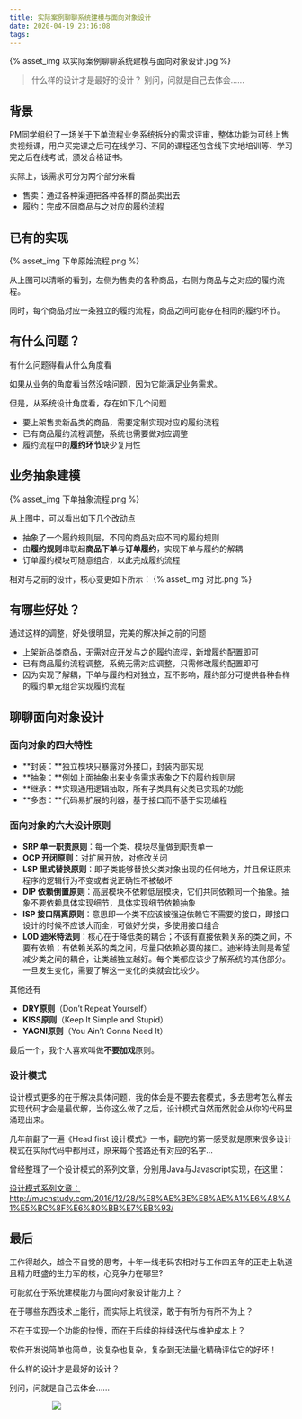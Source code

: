 ```yaml
---
title: 实际案例聊聊系统建模与面向对象设计
date: 2020-04-19 23:16:08
tags:
---
```


{% asset_img 以实际案例聊聊系统建模与面向对象设计.jpg %}

> 什么样的设计才是最好的设计？
> 别问，问就是自己去体会......

## 背景
PM同学组织了一场关于下单流程业务系统拆分的需求评审，整体功能为可线上售卖视频课，用户买完课之后可在线学习、不同的课程还包含线下实地培训等、学习完之后在线考试，颁发合格证书。

实际上，该需求可分为两个部分来看

- 售卖：通过各种渠道把各种各样的商品卖出去
- 履约：完成不同商品与之对应的履约流程


## 已有的实现

{% asset_img 下单原始流程.png %}

从上图可以清晰的看到，左侧为售卖的各种商品，右侧为商品与之对应的履约流程。

同时，每个商品对应一条独立的履约流程，商品之间可能存在相同的履约环节。


## 有什么问题？

有什么问题得看从什么角度看

如果从业务的角度看当然没啥问题，因为它能满足业务需求。

但是，从系统设计角度看，存在如下几个问题

- 要上架售卖新品类的商品，需要定制实现对应的履约流程
- 已有商品履约流程调整，系统也需要做对应调整
- 履约流程中的**履约环节**缺少复用性

## 业务抽象建模

{% asset_img 下单抽象流程.png %}

从上图中，可以看出如下几个改动点

- 抽象了一个履约规则层，不同的商品对应不同的履约规则
- 由**履约规则**串联起**商品下单**与**订单履约**，实现下单与履约的解耦
- 订单履约模块可随意组合，以此完成履约流程

相对与之前的设计，核心变更如下所示：
{% asset_img 对比.png %}

## 有哪些好处？

通过这样的调整，好处很明显，完美的解决掉之前的问题

- 上架新品类商品，无需对应开发与之的履约流程，新增履约配置即可
- 已有商品履约流程调整，系统无需对应调整，只需修改履约配置即可
- 因为实现了解耦，下单与履约相对独立，互不影响，履约部分可提供各种各样的履约单元组合实现履约流程


## 聊聊面向对象设计

### 面向对象的四大特性

- **封装：**独立模块只暴露对外接口，封装内部实现
- **抽象：**例如上面抽象出来业务需求表象之下的履约规则层
- **继承：**实现通用逻辑抽取，所有子类具有父类已实现的功能
- **多态：**代码易扩展的利器，基于接口而不基于实现编程

### 面向对象的六大设计原则

- **SRP 单一职责原则**：每一个类、模块尽量做到职责单一
- **OCP 开闭原则**：对扩展开放，对修改关闭
- **LSP 里式替换原则**：即子类能够替换父类对象出现的任何地方，并且保证原来程序的逻辑行为不变或者说正确性不被破坏
- **DIP 依赖倒置原则**：高层模块不依赖低层模块，它们共同依赖同一个抽象。抽象不要依赖具体实现细节，具体实现细节依赖抽象
- **ISP 接口隔离原则**：意思即一个类不应该被强迫依赖它不需要的接口，即接口设计的时候不应该大而全，可做好分类，多使用接口组合
- **LOD 迪米特法则**：核心在于降低类的耦合；不该有直接依赖关系的类之间，不要有依赖；有依赖关系的类之间，尽量只依赖必要的接口。迪米特法则是希望减少类之间的耦合，让类越独立越好。每个类都应该少了解系统的其他部分。一旦发生变化，需要了解这一变化的类就会比较少。

其他还有
- **DRY原则**（Don’t Repeat Yourself）
- **KISS原则**（Keep It Simple and Stupid）
- **YAGNI原则**（You Ain’t Gonna Need It）

最后一个，我个人喜欢叫做**不要加戏**原则。

### 设计模式
设计模式更多的在于解决具体问题，我的体会是不要去套模式，多去思考怎么样去实现代码才会是最优解，当你这么做了之后，设计模式自然而然就会从你的代码里涌现出来。

几年前翻了一遍《Head first 设计模式》一书，翻完的第一感受就是原来很多设计模式在实际代码中都用过，原来每个套路还有对应的名字...

曾经整理了一个设计模式的系列文章，分别用Java与Javascript实现，在这里：

[设计模式系列文章：](http://muchstudy.com/2016/12/28/%E8%AE%BE%E8%AE%A1%E6%A8%A1%E5%BC%8F%E6%80%BB%E7%BB%93/)
http://muchstudy.com/2016/12/28/%E8%AE%BE%E8%AE%A1%E6%A8%A1%E5%BC%8F%E6%80%BB%E7%BB%93/

## 最后

工作得越久，越会不自觉的思考，十年一线老码农相对与工作四五年的正走上轨道且精力旺盛的生力军的核，心竞争力在哪里?

可能就在于系统建模能力与面向对象设计能力上？

在于哪些东西技术上能行，而实际上坑很深，敢于有所为有所不为上？

不在于实现一个功能的快慢，而在于后续的持续迭代与维护成本上？

软件开发说简单也简单，说复杂也复杂，复杂到无法量化精确评估它的好坏！

什么样的设计才是最好的设计？

别问，问就是自己去体会......

<div style="width:70%;margin:auto">
<img src='http://muchstudy.com/2020/04/04/%E8%81%8A%E8%81%8A%E4%B8%80%E7%BA%BF%E5%BC%80%E5%8F%91%E7%9A%84%E5%9F%BA%E6%9C%AC%E7%B4%A0%E5%85%BB/%E5%85%AC%E4%BC%97%E5%8F%B7%E4%BA%8C%E7%BB%B4%E7%A0%81.gif'>
</div>
